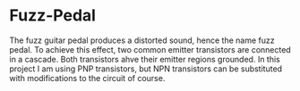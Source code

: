 # Fuzz-Pedal

The fuzz guitar pedal produces a distorted sound, hence the name fuzz pedal. To achieve this effect, two common emitter transistors are connected in a cascade. Both transistors ahve their emitter regions grounded. 
In this project I am using PNP transistors, but NPN transistors can be substituted with modifications to the circuit of course.
